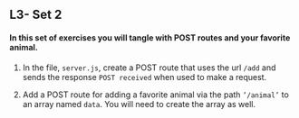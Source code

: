 ## L3- Set 2

#### In this set of exercises you will tangle with POST routes and your favorite animal.

1) In the file, `server.js`, create a POST route that uses the url `/add` and sends the response `POST received` when used to make a request.

2) Add a POST route for adding a favorite animal via the path `’/animal’` to an array named `data`. You will need to create the array as well.


